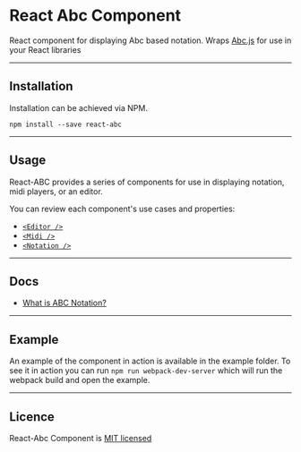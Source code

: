 # React Abc Component

React component for displaying Abc based notation. Wraps [Abc.js](https://github.com/paulrosen/abcjs) for use in your React libraries

---
## Installation
Installation can be achieved via NPM.
```
npm install --save react-abc
```
---
## Usage
React-ABC provides a series of components for use in displaying notation, midi players, or an editor.

You can review each component's use cases and properties:
* [`<Editor />`](src/editor/README.md)
* [`<Midi />`](src/midi/README.md)
* [`<Notation />`](src/notation/README.md)

---
## Docs

* [What is ABC Notation?](docs/what-is-abc-notation.md)

---
## Example
An example of the component in action is available in the example folder. To see it in action you can run `npm run webpack-dev-server` which will run the webpack build and open the example.

---
## Licence
React-Abc Component is [MIT licensed](LICENSE.md)
